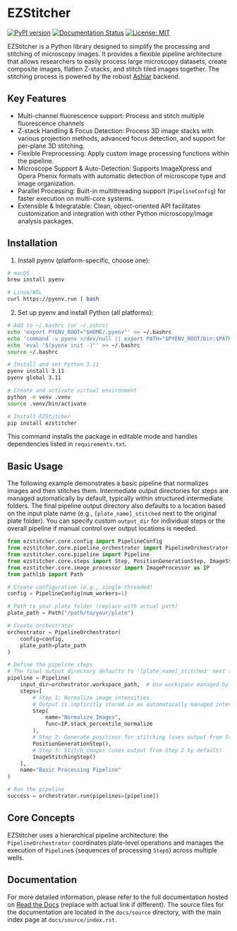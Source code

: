 # EZStitcher

[![PyPI version](https://badge.fury.io/py/ezstitcher.svg)](https://badge.fury.io/py/ezstitcher)
[![Documentation Status](https://readthedocs.org/projects/ezstitcher/badge/?version=latest)](https://ezstitcher.readthedocs.io/en/latest/?badge=latest)
[![License: MIT](https://img.shields.io/badge/License-MIT-yellow.svg)](https://opensource.org/licenses/MIT)

EZStitcher is a Python library designed to simplify the processing and stitching of microscopy images. It provides a flexible pipeline architecture that allows researchers to easily process large microscopy datasets, create composite images, flatten Z-stacks, and stitch tiled images together. The stitching process is powered by the robust [Ashlar](https://github.com/labsyspharm/ashlar) backend.

## Key Features

*   Multi-channel fluorescence support: Process and stitch multiple fluorescence channels
*   Z-stack Handling & Focus Detection: Process 3D image stacks with various projection methods, advanced focus detection, and support for per-plane 3D stitching.
*   Flexible Preprocessing: Apply custom image processing functions within the pipeline.
*   Microscope Support & Auto-Detection: Supports ImageXpress and Opera Phenix formats with automatic detection of microscope type and image organization.
*   Parallel Processing: Built-in multithreading support (`PipelineConfig`) for faster execution on multi-core systems.
*   Extensible & Integratable: Clean, object-oriented API facilitates customization and integration with other Python microscopy/image analysis packages.

## Installation

1. Install pyenv (platform-specific, choose one):
```bash
# macOS
brew install pyenv

# Linux/WSL
curl https://pyenv.run | bash
```

2. Set up pyenv and install Python (all platforms):
```bash
# Add to ~/.bashrc (or ~/.zshrc)
echo 'export PYENV_ROOT="$HOME/.pyenv"' >> ~/.bashrc
echo 'command -v pyenv >/dev/null || export PATH="$PYENV_ROOT/bin:$PATH"' >> ~/.bashrc
echo 'eval "$(pyenv init -)"' >> ~/.bashrc
source ~/.bashrc

# Install and set Python 3.11
pyenv install 3.11
pyenv global 3.11

# Create and activate virtual environment
python -m venv .venv
source .venv/bin/activate

# Install EZStitcher
pip install ezstitcher
```

This command installs the package in editable mode and handles dependencies listed in `requirements.txt`.

## Basic Usage

The following example demonstrates a basic pipeline that normalizes images and then stitches them. Intermediate output directories for steps are managed automatically by default, typically within structured intermediate folders. The final pipeline output directory also defaults to a location based on the input plate name (e.g., `[plate_name]_stitched` next to the original plate folder). You can specify custom `output_dir` for individual steps or the overall pipeline if manual control over output locations is needed.

```python
from ezstitcher.core.config import PipelineConfig
from ezstitcher.core.pipeline_orchestrator import PipelineOrchestrator
from ezstitcher.core.pipeline import Pipeline
from ezstitcher.core.steps import Step, PositionGenerationStep, ImageStitchingStep
from ezstitcher.core.image_processor import ImageProcessor as IP
from pathlib import Path

# Create configuration (e.g., single-threaded)
config = PipelineConfig(num_workers=1)

# Path to your plate folder (replace with actual path)
plate_path = Path("/path/to/your/plate")

# Create orchestrator
orchestrator = PipelineOrchestrator(
    config=config,
    plate_path=plate_path
)

# Define the pipeline steps
# The final output directory defaults to '[plate_name]_stitched' next to the plate folder
pipeline = Pipeline(
    input_dir=orchestrator.workspace_path,  # Use workspace managed by orchestrator
    steps=[
        # Step 1: Normalize image intensities
        # Output is implicitly stored in an automatically managed intermediate directory
        Step(
            name="Normalize Images",
            func=IP.stack_percentile_normalize
        ),
        # Step 2: Generate positions for stitching (uses output from Step 1)
        PositionGenerationStep(),
        # Step 3: Stitch images (uses output from Step 2 by default)
        ImageStitchingStep()
    ],
    name="Basic Processing Pipeline"
)

# Run the pipeline
success = orchestrator.run(pipelines=[pipeline])


```

## Core Concepts

EZStitcher uses a hierarchical pipeline architecture: the `PipelineOrchestrator` coordinates plate-level operations and manages the execution of `Pipeline`s (sequences of processing `Step`s) across multiple wells.

## Documentation

For more detailed information, please refer to the full documentation hosted on [Read the Docs](https://ezstitcher.readthedocs.io/en/latest/) (replace with actual link if different). The source files for the documentation are located in the `docs/source` directory, with the main index page at `docs/source/index.rst`.
